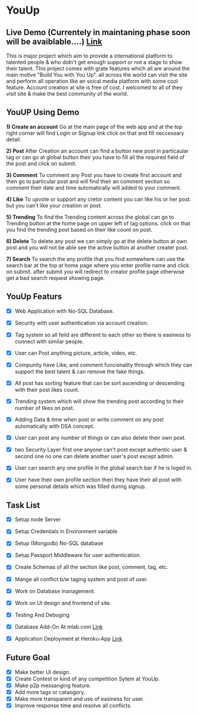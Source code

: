 # **YouUp**

## Live Demo (Currentely in maintaning phase soon will be avaiblable....) [Link](https://you--up.herokuapp.com/)
This is major project which aim to provide a international platform to talented people & who didn't get enough support or not a stage to show their talent. 
This project comes with grate features which all are around the main motive "Build You with You Up". all across the world can visit the site and perform all operation like an soical media platform with some cool feature. Account creation at site is free of cost. I welcomed to all of they visit site & make the best community of the world.

## YouUP Using Demo
**1) Create an account**
Go at the main page of the web app and at the top right corner will find Login or Signup link click on that and fill neccessary detail. 


**2) Post**
After Creation an account can find a button new post in particaular tag or can go at global button their you have to fill all the required field of the post and click on submit. 

**3) Comment**
To comment any Post you have to create first account and then go to particular post and will find their an comment section so comment their date and time automatically will added to your comment.

**4) Like**
To upvote or support any cretor content you can like his or her post. but you can't like your creation or post.

**5) Trending** 
To find the Trending content across the global can go to Trending button at the home page on upper left of tag options. click on that you find the trending post based on their like count on post.

**6) Delete**
To delete any post we can simply go at the delete button at own post and you will not be able see the active button at another creater post.

**7) Search**
To search the any profile that you find somewhere can use the search bar at the top at home page where you enter profile name and click on submit. after submit you will redirect to creator profile page otherwise get a bad search request showing page.

## YouUp Featurs
- [X] Web Application with No-SQL Database. 
- [X] Security with user authentication via account creation. 
- [X] Tag system so all feild are different to each other so there is easiness to connect with similar people. 
- [X] User can Post anything picture, article, video, etc.
- [x] Compunity have Like, and comment funcionality through which they can support the best talent & can remove the fake things. 
- [X] All post has sorting feature that can be sort ascending or descending with their post likes count.
- [X] Trending system which will show the trending post according to their number of likes on post.
- [X] Adding Data & time when post or write comment on any post automatically with DSA concept. 
- [X] User can post any number of things or can also delete their own post. 
- [X] two Security Layer first one anyone can't post except authentic user & second one no one can delete another user's post except admin. 
- [X] User can search any one profile in the global search bar if he is loged in. 
- [X] User have their own profile section theri they have their all post with some personal details which was filled during signup. 



## Task List
- [X] Setup node Server
- [X] Setup Credentials in Environment variable
- [X] Setup (Mongodb) No-SQL database 
- [x] Setup Passport Middleware for user authentication.
- [x] Create Schemas of all the section like post, comment, tag, etc.
- [x] Mange all conflict b/w taging system and post of user.
- [X] Work on Database management.
- [x] Work on UI design and frontend of site.
- [X] Testing And Debuging
- [X] Database Add-On At mlab.com [Link](https://mlab.com/)
- [X] Application Deployment at Heroku-App [Link](https://www.heroku.com/)



## Future Goal 
- [x] Make better UI design. 
- [x] Create Contest or kind of any competition Sytem at YouUp.
- [x] Make p2p messanging feature.
- [x] Add more tags or cataogory. 
- [x] Make more transparent and use of easiness for user.
- [x] Improve response time and resolve all conflicts.
